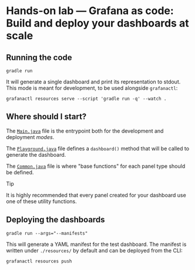 # Hands-on lab — Grafana as code: Build and deploy your dashboards at scale

## Running the code

```shell
gradle run 
```

It will generate a single dashboard and print its representation to stdout.
This mode is meant for development, to be used alongside `grafanactl`:

```shell
grafanactl resources serve --script 'gradle run -q' --watch .
```

## Where should I start?

The [`Main.java`](./src/main/java/lab/Main.java) file is the entrypoint both for the development and
deployment *modes*.

The [`Playground.java`](./src/main/java/lab/Playground.java) file defines a `dashboard()`
method that will be called to generate the dashboard.

The [`Common.java`](./src/main/java/lab/Common.java) file is where "base functions" for each panel type should be defined.

> [!TIP]
> It is highly recommended that every panel created for your dashboard use one
> of these utility functions.

## Deploying the dashboards

```shell
gradle run --args="--manifests"
```

This will generate a YAML manifest for the test dashboard.
The manifest is written under `./resources/` by default and can be deployed
from the CLI:

```shell
grafanactl resources push
```
